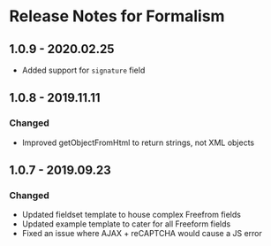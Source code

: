 # Release Notes for Formalism

## 1.0.9 - 2020.02.25

-   Added support for `signature` field

## 1.0.8 - 2019.11.11

### Changed

-   Improved getObjectFromHtml to return strings, not XML objects

## 1.0.7 - 2019.09.23

### Changed

-   Updated fieldset template to house complex Freefrom fields
-   Updated example template to cater for all Freeform fields
-   Fixed an issue where AJAX + reCAPTCHA would cause a JS error
